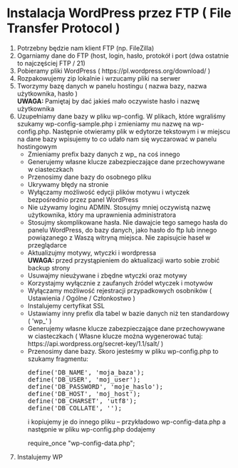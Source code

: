 # Instalacja WordPress przez FTP ( File Transfer Protocol )

<ol>
  <li> Potrzebny będzie nam klient FTP (np. FileZilla) </li>
  <li> Ogarniamy dane do FTP (host, login, hasło, protokół i port (dwa ostatnie to najczęściej FTP / 21) </li>
  <li> Pobieramy pliki WordPress ( https://pl.wordpress.org/download/ ) </li>
  <li> Rozpakowujemy zip lokalnie i wrzucamy pliki na serwer </li>
  <li> Tworzymy bazę danych w panelu hostingu ( nazwa bazy, nazwa użytkownika, hasło ) <br>
    <strong>UWAGA: </strong> Pamiętaj by dać jakieś mało oczywiste hasło i nazwę użytkownika </li>
<li> Uzupełniamy dane bazy w pliku wp-config. W plikach, które wgraliśmy szukamy wp-config-sample.php i zmieniamy mu nazwę na wp-config.php. Następnie otwieramy plik w edytorze tekstowym i w miejscu na dane bazy wpisujemy to co udało nam się wyczarować w panelu hostingowym
  <ul>
    <li> Zmieniamy prefix bazy danych z wp_ na coś innego </li>
    <li> Generujemy własne klucze zabezpieczające dane przechowywane w ciasteczkach </li>
    <li> Przenosimy dane bazy do osobnego pliku </li>
    <li> Ukrywamy błędy na stronie </li>
    <li> Wyłączamy możliwość edycji plików motywu i wtyczek bezpośrednio przez panel WordPress </li>
    <li> Nie używamy loginu ADMIN. Stosujmy mniej oczywistą nazwę użytkownika, który ma uprawnienia administratora </li>
    <li> Stosujmy skomplikowane hasła. Nie dawajcie tego samego hasła do panelu WordPress, do bazy danych, jako hasło do ftp lub innego powiązanego z Waszą witryną miejsca. Nie zapisujcie haseł w przeglądarce </li> 
    <li> Aktualizujmy motywy, wtyczki i wordpressa <br>
      <strong>UWAGA: </strong> przed przystąpieniem do aktualizacji warto sobie zrobić backup strony </li>
    <li> Usuwajmy nieużywane i zbędne wtyczki oraz motywy </li>
    <li> Korzystajmy wyłącznie z zaufanych źródeł wtyczek i motywów </li>
    <li> Wyłączamy możliwość rejestracji przypadkowych osobników ( Ustawienia / Ogólne / Członkostwo ) </li>
    <li> Instalujemy certyfikat SSL </li>
    <li> Ustawiamy inny prefix dla tabel w bazie danych niż ten standardowy ( 'wp_' ) </li>
    <li> Generujemy własne klucze zabezpieczające dane przechowywane w ciasteczkach ( Własne klucze można wygenerować tutaj: https://api.wordpress.org/secret-key/1.1/salt/ ) </li>
    <li> Przenosimy dane bazy. Skoro jesteśmy w pliku wp-config.php to szukamy fragmentu:
      <pre>
define('DB_NAME', 'moja_baza');
define('DB_USER', 'moj_user');
define('DB_PASSWORD', 'moje_haslo');
define('DB_HOST', 'moj_host');
define('DB_CHARSET', 'utf8');
define('DB_COLLATE', '');
</pre>

i kopiujemy je do innego pliku – przykładowo wp-config-data.php a następnie w pliku wp-config.php dodajemy

require_once "wp-config-data.php";
  </ul>
</li>

<li> Instalujemy WP </li>
